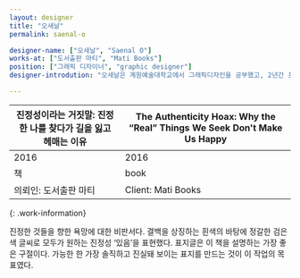 ```yaml
---
layout: designer
title: "오새날"
permalink: saenal-o

designer-name: ["오새날", "Saenal O"]
works-at: ["도서출판 마티", "Mati Books"]
position: ["그래픽 디자이너", "graphic designer"]
designer-introdution: "오새날은 계원예술대학교에서 그래픽디자인을 공부했고, 2년간 프리랜서 디자이너로 일했다. 도서출판 마티에서 2년째 책을 만들고 있으며 마이크로 타이포그래피를 즐긴다."

---
```


| 진정성이라는 거짓말: 진정한 나를 찾다가 길을 잃고 헤매는 이유 | The Authenticity Hoax: Why the “Real” Things We Seek Don't Make Us Happy |
|----------------|----------------|
| 2016 | 2016 |
| 책 | book |
| 의뢰인: 도서출판 마티 | Client: Mati Books |
{: .work-information}

진정한 것들을 향한 욕망에 대한 비판서다. 결백을 상징하는 흰색의 바탕에 정갈한 검은색 글씨로 모두가 원하는 진정성 ‘있음’을 표현했다. 표지글은 이 책을 설명하는 가장 좋은 구절이다. 가능한 한 가장 솔직하고 진실돼 보이는 표지를 만드는 것이 이 작업의 목표였다. 
